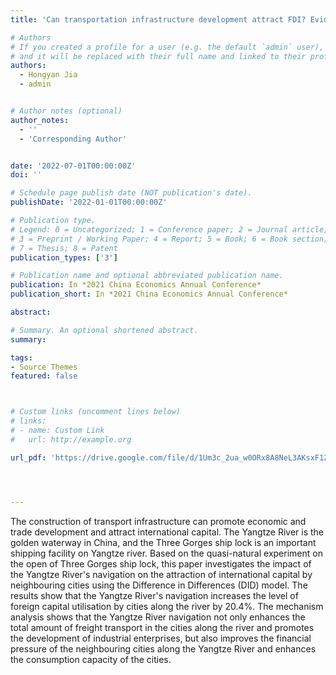 ```yaml
---
title: 'Can transportation infrastructure development attract FDI? Evidence from the navigation of Yangtze River'

# Authors
# If you created a profile for a user (e.g. the default `admin` user), write the username (folder name) here
# and it will be replaced with their full name and linked to their profile.
authors:
  - Hongyan Jia
  - admin


# Author notes (optional)
author_notes:
  - ''
  - 'Corresponding Author'


date: '2022-07-01T00:00:00Z'
doi: ''

# Schedule page publish date (NOT publication's date).
publishDate: '2022-01-01T00:00:00Z'

# Publication type.
# Legend: 0 = Uncategorized; 1 = Conference paper; 2 = Journal article;
# 3 = Preprint / Working Paper; 4 = Report; 5 = Book; 6 = Book section;
# 7 = Thesis; 8 = Patent
publication_types: ['3']

# Publication name and optional abbreviated publication name.
publication: In *2021 China Economics Annual Conference*
publication_short: In *2021 China Economics Annual Conference*

abstract: 

# Summary. An optional shortened abstract.
summary: 

tags:
- Source Themes
featured: false



# Custom links (uncomment lines below)
# links:
# - name: Custom Link
#   url: http://example.org

url_pdf: 'https://drive.google.com/file/d/1Um3c_2ua_w0ORx8A8NeL3AKsxF1ZujGC/view?usp=sharing'




---
```


The construction of transport infrastructure can promote economic and trade development and attract international capital. The Yangtze River is the golden waterway in China, and the Three Gorges ship lock is an important shipping facility on Yangtze river. Based on the quasi-natural experiment on the open of Three Gorges ship lock, this paper investigates the impact of the Yangtze River's navigation on the attraction of international capital by neighbouring cities using the Difference in Differences (DID) model. The results show that the Yangtze River's navigation increases the level of foreign capital utilisation by cities along the river by 20.4%. The mechanism analysis shows that the Yangtze River navigation not only enhances the total amount of freight transport in the cities along the river and promotes the development of industrial enterprises, but also improves the financial pressure of the neighbouring cities along the Yangtze River and enhances the consumption capacity of the cities.
